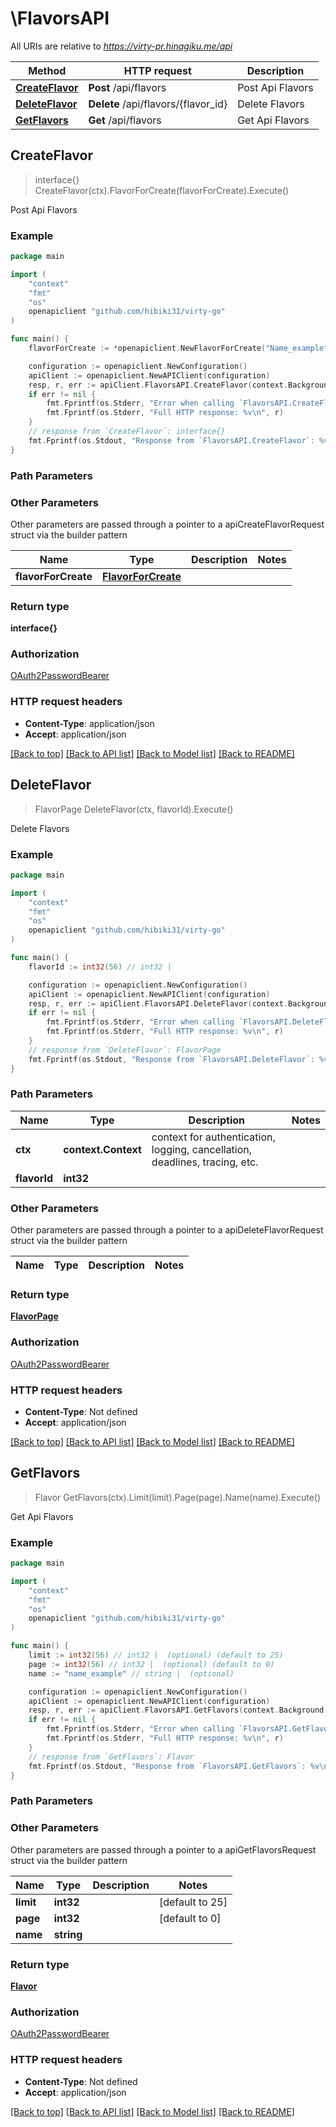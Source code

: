 # \FlavorsAPI

All URIs are relative to *https://virty-pr.hinagiku.me/api*

Method | HTTP request | Description
------------- | ------------- | -------------
[**CreateFlavor**](FlavorsAPI.md#CreateFlavor) | **Post** /api/flavors | Post Api Flavors
[**DeleteFlavor**](FlavorsAPI.md#DeleteFlavor) | **Delete** /api/flavors/{flavor_id} | Delete Flavors
[**GetFlavors**](FlavorsAPI.md#GetFlavors) | **Get** /api/flavors | Get Api Flavors



## CreateFlavor

> interface{} CreateFlavor(ctx).FlavorForCreate(flavorForCreate).Execute()

Post Api Flavors

### Example

```go
package main

import (
	"context"
	"fmt"
	"os"
	openapiclient "github.com/hibiki31/virty-go"
)

func main() {
	flavorForCreate := *openapiclient.NewFlavorForCreate("Name_example", "Os_example", "ManualUrl_example", "Icon_example", false, "Description_example") // FlavorForCreate | 

	configuration := openapiclient.NewConfiguration()
	apiClient := openapiclient.NewAPIClient(configuration)
	resp, r, err := apiClient.FlavorsAPI.CreateFlavor(context.Background()).FlavorForCreate(flavorForCreate).Execute()
	if err != nil {
		fmt.Fprintf(os.Stderr, "Error when calling `FlavorsAPI.CreateFlavor``: %v\n", err)
		fmt.Fprintf(os.Stderr, "Full HTTP response: %v\n", r)
	}
	// response from `CreateFlavor`: interface{}
	fmt.Fprintf(os.Stdout, "Response from `FlavorsAPI.CreateFlavor`: %v\n", resp)
}
```

### Path Parameters



### Other Parameters

Other parameters are passed through a pointer to a apiCreateFlavorRequest struct via the builder pattern


Name | Type | Description  | Notes
------------- | ------------- | ------------- | -------------
 **flavorForCreate** | [**FlavorForCreate**](FlavorForCreate.md) |  | 

### Return type

**interface{}**

### Authorization

[OAuth2PasswordBearer](../README.md#OAuth2PasswordBearer)

### HTTP request headers

- **Content-Type**: application/json
- **Accept**: application/json

[[Back to top]](#) [[Back to API list]](../README.md#documentation-for-api-endpoints)
[[Back to Model list]](../README.md#documentation-for-models)
[[Back to README]](../README.md)


## DeleteFlavor

> FlavorPage DeleteFlavor(ctx, flavorId).Execute()

Delete Flavors

### Example

```go
package main

import (
	"context"
	"fmt"
	"os"
	openapiclient "github.com/hibiki31/virty-go"
)

func main() {
	flavorId := int32(56) // int32 | 

	configuration := openapiclient.NewConfiguration()
	apiClient := openapiclient.NewAPIClient(configuration)
	resp, r, err := apiClient.FlavorsAPI.DeleteFlavor(context.Background(), flavorId).Execute()
	if err != nil {
		fmt.Fprintf(os.Stderr, "Error when calling `FlavorsAPI.DeleteFlavor``: %v\n", err)
		fmt.Fprintf(os.Stderr, "Full HTTP response: %v\n", r)
	}
	// response from `DeleteFlavor`: FlavorPage
	fmt.Fprintf(os.Stdout, "Response from `FlavorsAPI.DeleteFlavor`: %v\n", resp)
}
```

### Path Parameters


Name | Type | Description  | Notes
------------- | ------------- | ------------- | -------------
**ctx** | **context.Context** | context for authentication, logging, cancellation, deadlines, tracing, etc.
**flavorId** | **int32** |  | 

### Other Parameters

Other parameters are passed through a pointer to a apiDeleteFlavorRequest struct via the builder pattern


Name | Type | Description  | Notes
------------- | ------------- | ------------- | -------------


### Return type

[**FlavorPage**](FlavorPage.md)

### Authorization

[OAuth2PasswordBearer](../README.md#OAuth2PasswordBearer)

### HTTP request headers

- **Content-Type**: Not defined
- **Accept**: application/json

[[Back to top]](#) [[Back to API list]](../README.md#documentation-for-api-endpoints)
[[Back to Model list]](../README.md#documentation-for-models)
[[Back to README]](../README.md)


## GetFlavors

> Flavor GetFlavors(ctx).Limit(limit).Page(page).Name(name).Execute()

Get Api Flavors

### Example

```go
package main

import (
	"context"
	"fmt"
	"os"
	openapiclient "github.com/hibiki31/virty-go"
)

func main() {
	limit := int32(56) // int32 |  (optional) (default to 25)
	page := int32(56) // int32 |  (optional) (default to 0)
	name := "name_example" // string |  (optional)

	configuration := openapiclient.NewConfiguration()
	apiClient := openapiclient.NewAPIClient(configuration)
	resp, r, err := apiClient.FlavorsAPI.GetFlavors(context.Background()).Limit(limit).Page(page).Name(name).Execute()
	if err != nil {
		fmt.Fprintf(os.Stderr, "Error when calling `FlavorsAPI.GetFlavors``: %v\n", err)
		fmt.Fprintf(os.Stderr, "Full HTTP response: %v\n", r)
	}
	// response from `GetFlavors`: Flavor
	fmt.Fprintf(os.Stdout, "Response from `FlavorsAPI.GetFlavors`: %v\n", resp)
}
```

### Path Parameters



### Other Parameters

Other parameters are passed through a pointer to a apiGetFlavorsRequest struct via the builder pattern


Name | Type | Description  | Notes
------------- | ------------- | ------------- | -------------
 **limit** | **int32** |  | [default to 25]
 **page** | **int32** |  | [default to 0]
 **name** | **string** |  | 

### Return type

[**Flavor**](Flavor.md)

### Authorization

[OAuth2PasswordBearer](../README.md#OAuth2PasswordBearer)

### HTTP request headers

- **Content-Type**: Not defined
- **Accept**: application/json

[[Back to top]](#) [[Back to API list]](../README.md#documentation-for-api-endpoints)
[[Back to Model list]](../README.md#documentation-for-models)
[[Back to README]](../README.md)


